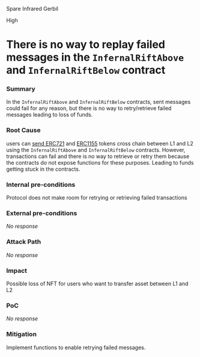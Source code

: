Spare Infrared Gerbil

High

# There is no way to replay failed messages in the `InfernalRiftAbove` and `InfernalRiftBelow` contract

### Summary

In the `InfernalRiftAbove` and `InfernalRiftBelow` contracts, sent messages could fail for any reason, but there is no way to retry/retrieve failed messages leading to loss of funds.

### Root Cause

users can [send ERC721](https://github.com/sherlock-audit/2024-08-flayer/blob/main/moongate/src/InfernalRiftAbove.sol#L83) and [ERC1155]() tokens cross chain between L1 and L2 using the `InfernalRiftAbove` and `InfernalRiftBelow` contracts. However, transactions can fail and there is no way to retrieve or retry them because the contracts do not expose functions for these purposes. Leading to funds getting stuck in the contracts.

### Internal pre-conditions

Protocol does not make room for retrying or retrieving failed transactions

### External pre-conditions

_No response_

### Attack Path

_No response_

### Impact

Possible loss of NFT for users who want to transfer asset between L1 and L2

### PoC

_No response_

### Mitigation

Implement functions to enable retrying failed messages.